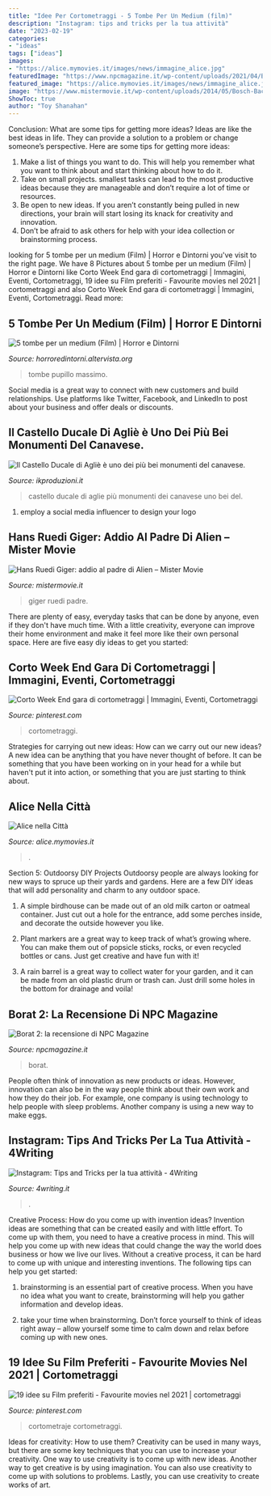 ```yaml
---
title: "Idee Per Cortometraggi - 5 Tombe Per Un Medium (film)"
description: "Instagram: tips and tricks per la tua attività"
date: "2023-02-19"
categories:
- "ideas"
tags: ["ideas"]
images:
- "https://alice.mymovies.it/images/news/immagine_alice.jpg"
featuredImage: "https://www.npcmagazine.it/wp-content/uploads/2021/04/Borat-seguito-di-film-Amazon-Prime-Video.jpg"
featured_image: "https://alice.mymovies.it/images/news/immagine_alice.jpg"
image: "https://www.mistermovie.it/wp-content/uploads/2014/05/Bosch-Bacon-Giger.jpg"
ShowToc: true
author: "Toy Shanahan"
---
```



Conclusion: What are some tips for getting more ideas?
Ideas are like the best ideas in life. They can provide a solution to a problem or change someone’s perspective. Here are some tips for getting more ideas:
1. Make a list of things you want to do. This will help you remember what you want to think about and start thinking about how to do it.
2. Take on small projects. smallest tasks can lead to the most productive ideas because they are manageable and don’t require a lot of time or resources.
3. Be open to new ideas. If you aren’t constantly being pulled in new directions, your brain will start losing its knack for creativity and innovation.
4. Don’t be afraid to ask others for help with your idea collection or brainstorming process.

	

		
looking for 5 tombe per un medium (Film) | Horror e Dintorni you've visit to the right page. We have 8 Pictures about 5 tombe per un medium (Film) | Horror e Dintorni like Corto Week End gara di cortometraggi | Immagini, Eventi, Cortometraggi, 19 idee su Film preferiti - Favourite movies nel 2021 | cortometraggi and also Corto Week End gara di cortometraggi | Immagini, Eventi, Cortometraggi. Read more:
		
    
## 5 Tombe Per Un Medium (Film) | Horror E Dintorni

<img loading=lazy src="https://horroredintorni.altervista.org/wp-content/uploads/2017/01/zzz_5graves.jpg" onerror="this.onerror=null;this.src='https://tse1.mm.bing.net/th?id=OIP.gGXw92D1Rj46H09srtQIwgHaK5&amp;pid=15.1';" alt="5 tombe per un medium (Film) | Horror e Dintorni">

_Source: horroredintorni.altervista.org_

>tombe pupillo massimo. 

	

Social media is a great way to connect with new customers and build relationships. Use platforms like Twitter, Facebook, and LinkedIn to post about your business and offer deals or discounts.

    
## Il Castello Ducale Di Agliè è Uno Dei Più Bei Monumenti Del Canavese.

<img loading=lazy src="http://www.ikproduzioni.it/Foto/thumbsito/aglie/castello_web.jpg" onerror="this.onerror=null;this.src='https://tse2.mm.bing.net/th?id=OIP.zAnjxqPBMyVnC2IvK-4VCAHaEL&amp;pid=15.1';" alt="Il Castello Ducale di Agliè è uno dei più bei monumenti del canavese.">

_Source: ikproduzioni.it_

>castello ducale di aglie più monumenti dei canavese uno bei del. 

	

1. employ a social media influencer to design your logo 

    
## Hans Ruedi Giger: Addio Al Padre Di Alien – Mister Movie

<img loading=lazy src="https://www.mistermovie.it/wp-content/uploads/2014/05/Bosch-Bacon-Giger.jpg" onerror="this.onerror=null;this.src='https://tse4.mm.bing.net/th?id=OIP.3EMBuK6kQlHbzIxcNrfyvwHaBp&amp;pid=15.1';" alt="Hans Ruedi Giger: addio al padre di Alien – Mister Movie">

_Source: mistermovie.it_

>giger ruedi padre. 

	

There are plenty of easy, everyday tasks that can be done by anyone, even if they don't have much time. With a little creativity, everyone can improve their home environment and make it feel more like their own personal space. Here are five easy diy ideas to get you started: 

    
## Corto Week End Gara Di Cortometraggi | Immagini, Eventi, Cortometraggi

<img loading=lazy src="https://i.pinimg.com/736x/f2/ef/1f/f2ef1f1bc810a0921bf53180bc5212c7.jpg" onerror="this.onerror=null;this.src='https://tse1.mm.bing.net/th?id=OIP.2LHAhIn8uRWWHzaBE9u-CQHaCx&amp;pid=15.1';" alt="Corto Week End gara di cortometraggi | Immagini, Eventi, Cortometraggi">

_Source: pinterest.com_

>cortometraggi. 

	

Strategies for carrying out new ideas: How can we carry out our new ideas?
A new idea can be anything that you have never thought of before. It can be something that you have been working on in your head for a while but haven't put it into action, or something that you are just starting to think about.

    
## Alice Nella Città

<img loading=lazy src="https://alice.mymovies.it/images/news/immagine_alice.jpg" onerror="this.onerror=null;this.src='https://tse4.mm.bing.net/th?id=OIP.U8FjwNHGHu2AIprePo0bWwHaEK&amp;pid=15.1';" alt="Alice nella Città">

_Source: alice.mymovies.it_

>. 

	

Section 5: Outdoorsy DIY Projects
Outdoorsy people are always looking for new ways to spruce up their yards and gardens. Here are a few DIY ideas that will add personality and charm to any outdoor space.
1. A simple birdhouse can be made out of an old milk carton or oatmeal container. Just cut out a hole for the entrance, add some perches inside, and decorate the outside however you like.

2. Plant markers are a great way to keep track of what’s growing where. You can make them out of popsicle sticks, rocks, or even recycled bottles or cans. Just get creative and have fun with it!

3. A rain barrel is a great way to collect water for your garden, and it can be made from an old plastic drum or trash can. Just drill some holes in the bottom for drainage and voila!

    
## Borat 2: La Recensione Di NPC Magazine

<img loading=lazy src="https://www.npcmagazine.it/wp-content/uploads/2021/04/Borat-seguito-di-film-Amazon-Prime-Video.jpg" onerror="this.onerror=null;this.src='https://tse3.mm.bing.net/th?id=OIP.pxXrsn4v4pK0bHhjxJv4FAHaD4&amp;pid=15.1';" alt="Borat 2: la recensione di NPC Magazine">

_Source: npcmagazine.it_

>borat. 

	

People often think of innovation as new products or ideas. However, innovation can also be in the way people think about their own work and how they do their job. For example, one company is using technology to help people with sleep problems. Another company is using a new way to make eggs.

    
## Instagram: Tips And Tricks Per La Tua Attività - 4Writing

<img loading=lazy src="http://www.4writing.it/wp-content/uploads/2013/08/instagram-collage.png" onerror="this.onerror=null;this.src='https://tse4.mm.bing.net/th?id=OIP.kyuJQBcdaUWG0h3P1-TM0gHaMo&amp;pid=15.1';" alt="Instagram: Tips and Tricks per la tua attività - 4Writing">

_Source: 4writing.it_

>. 

	

Creative Process: How do you come up with invention ideas?
Invention ideas are something that can be created easily and with little effort. To come up with them, you need to have a creative process in mind. This will help you come up with new ideas that could change the way the world does business or how we live our lives. Without a creative process, it can be hard to come up with unique and interesting inventions. The following tips can help you get started:
1. brainstorming is an essential part of creative process. When you have no idea what you want to create, brainstorming will help you gather information and develop ideas.

2. take your time when brainstorming. Don’t force yourself to think of ideas right away – allow yourself some time to calm down and relax before coming up with new ones.


    
## 19 Idee Su Film Preferiti - Favourite Movies Nel 2021 | Cortometraggi

<img loading=lazy src="https://i.pinimg.com/474x/d5/f0/a7/d5f0a79765546deecf48b1e86e974dc5--film-noel-pixar-shorts.jpg" onerror="this.onerror=null;this.src='https://tse3.mm.bing.net/th?id=OIP.g_gSWt0IKsh19hJEjUTBPwAAAA&amp;pid=15.1';" alt="19 idee su Film preferiti - Favourite movies nel 2021 | cortometraggi">

_Source: pinterest.com_

>cortometraje cortometraggi. 

	

Ideas for creativity: How to use them?
Creativity can be used in many ways, but there are some key techniques that you can use to increase your creativity. One way to use creativity is to come up with new ideas. Another way to get creative is by using imagination. You can also use creativity to come up with solutions to problems. Lastly, you can use creativity to create works of art.

